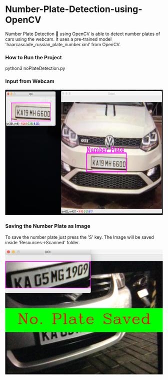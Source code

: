# Number-Plate-Detection-using-OpenCV
Number Plate Detection 🚗 using OpenCV is able to detect number plates of cars using the webcam. It uses a pre-trained model 'haarcascade_russian_plate_number.xml' from OpenCV.

### How to Run the Project

python3 noPlateDetection.py

### Input from Webcam

<img src="https://github.com/OmRajpurkar/Number-Plate-Detection-using-OpenCV/blob/master/Resources/CarwithNumberPlate.png" alt="alt text" width="600" height="400">

### Saving the Number Plate as Image

To save the number plate just press the 'S' key. The Image will be saved inside 'Resources->Scanned' folder.

<img src="https://github.com/OmRajpurkar/Number-Plate-Detection-using-OpenCV/blob/master/Resources/SavingImage.png" alt="alt text" width="600" height="400">
